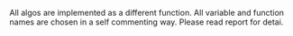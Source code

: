 All algos are implemented as a different function.
All variable and function names are chosen in a self commenting way.
Please read report for detai.
